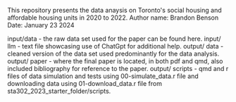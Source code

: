 This repository presents the data anaysis on Toronto's social housing and affordable housing units in 2020 to 2022.
Author name: Brandon Benson
Date: January 23 2024

input/data - the raw data set used for the paper can be found here.
input/ llm - text file showcasing use of ChatGpt for additional help.
output/ data - cleaned version of the data set used predominantly for the data analysis.
output/ paper - where the final paper is located, in both pdf and qmd, also included bibliography for reference to the paper.
output/ scripts - qmd and r files of data simulation and tests using 00-simulate_data.r file and downloading data using 01-download_data.r file from sta302_2023_starter_folder/scripts.
